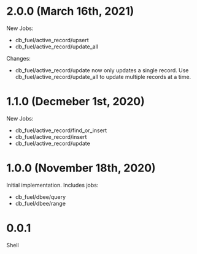 # 2.0.0 (March 16th, 2021)

New Jobs:
* db_fuel/active_record/upsert
* db_fuel/active_record/update_all

Changes:
* db_fuel/active_record/update now only updates a single record. Use db_fuel/active_record/update_all to update multiple records at a time.

# 1.1.0 (Decmeber 1st, 2020)

New Jobs:

* db_fuel/active_record/find_or_insert
* db_fuel/active_record/insert
* db_fuel/active_record/update

# 1.0.0 (November 18th, 2020)

Initial implementation.  Includes jobs:

* db_fuel/dbee/query
* db_fuel/dbee/range

# 0.0.1

Shell

